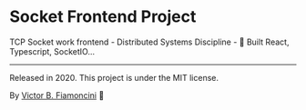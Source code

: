 # Socket Frontend Project

TCP Socket work frontend - Distributed Systems Discipline - 💙 Built React, Typescript, SocketIO...

----------
Released in 2020. This project is under the MIT license.

By [Victor B. Fiamoncini](https://github.com/Victor-Fiamoncini) 🚀
